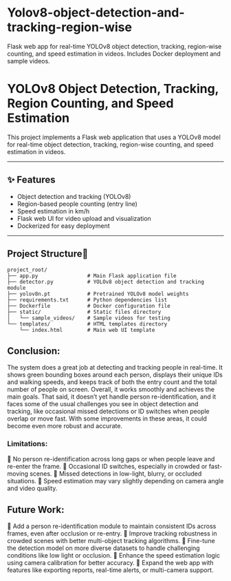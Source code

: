 # Yolov8-object-detection-and-tracking-region-wise
Flask web app for real-time YOLOv8 object detection, tracking, region-wise counting, and speed estimation in videos. Includes Docker deployment and sample videos.



# YOLOv8 Object Detection, Tracking, Region Counting, and Speed Estimation

This project implements a Flask web application that uses a YOLOv8 model for real-time object detection, tracking, region-wise counting, and speed estimation in videos.

---

## ✨ Features

- Object detection and tracking (YOLOv8)
- Region-based people counting (entry line)
- Speed estimation in km/h
- Flask web UI for video upload and visualization
- Dockerized for easy deployment

---

## Project Structure📁

```plaintext
project_root/
├── app.py                # Main Flask application file
├── detector.py           # YOLOv8 object detection and tracking module
├── yolov8n.pt            # Pretrained YOLOv8 model weights
├── requirements.txt      # Python dependencies list
├── Dockerfile            # Docker configuration file
├── static/               # Static files directory
│   └── sample_videos/    # Sample videos for testing
└── templates/            # HTML templates directory
    └── index.html        # Main web UI template
```

## Conclusion:

The system does a great job at detecting and tracking people in real-time. It shows green bounding boxes around each person, displays their unique IDs and walking speeds, and keeps track of both the entry count and the total number of people on screen. Overall, it works smoothly and achieves the main goals. That said, it doesn’t yet handle person re-identification, and it faces some of the usual challenges you see in object detection and tracking, like occasional missed detections or ID switches when people overlap or move fast. With some improvements in these areas, it could become even more robust and accurate.

### Limitations:
 No person re-identification across long gaps or when people leave and re-enter the frame.
 Occasional ID switches, especially in crowded or fast-moving scenes.
 Missed detections in low-light, blurry, or occluded situations.
 Speed estimation may vary slightly depending on camera angle and video quality.

## Future Work:

 Add a person re-identification module to maintain consistent IDs across frames, even after occlusion or re-entry.
 Improve tracking robustness in crowded scenes with better multi-object tracking algorithms.
 Fine-tune the detection model on more diverse datasets to handle challenging conditions like low light or occlusion.
 Enhance the speed estimation logic using camera calibration for better accuracy.
 Expand the web app with features like exporting reports, real-time alerts, or multi-camera support.
